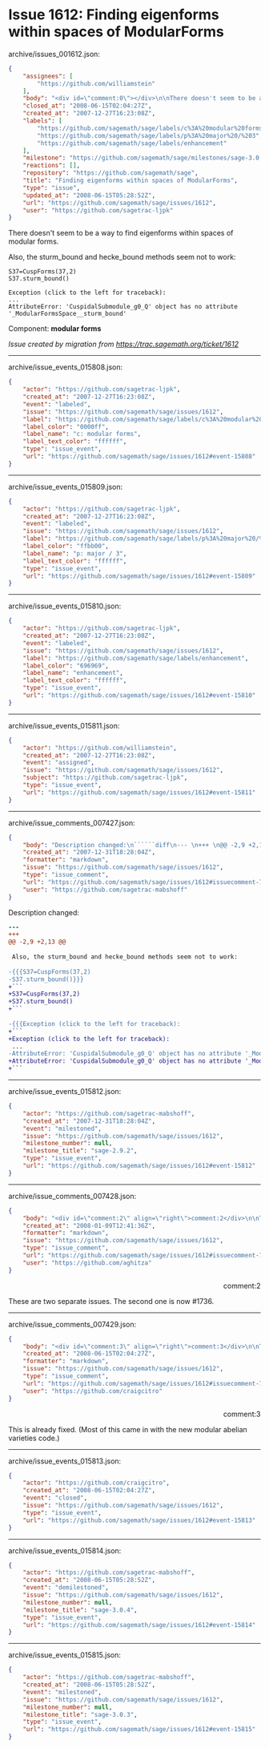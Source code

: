 # Issue 1612: Finding eigenforms within spaces of ModularForms

archive/issues_001612.json:
```json
{
    "assignees": [
        "https://github.com/williamstein"
    ],
    "body": "<div id=\"comment:0\"></div>\n\nThere doesn't seem to be a way to find eigenforms within spaces of modular forms.\n\nAlso, the sturm_bound and hecke_bound methods seem not to work:\n\n```\nS37=CuspForms(37,2)\nS37.sturm_bound()\n```\n\n```\nException (click to the left for traceback):\n...\nAttributeError: 'CuspidalSubmodule_g0_Q' object has no attribute '_ModularFormsSpace__sturm_bound'\n```\n\nComponent: **modular forms**\n\n_Issue created by migration from https://trac.sagemath.org/ticket/1612_\n\n",
    "closed_at": "2008-06-15T02:04:27Z",
    "created_at": "2007-12-27T16:23:08Z",
    "labels": [
        "https://github.com/sagemath/sage/labels/c%3A%20modular%20forms",
        "https://github.com/sagemath/sage/labels/p%3A%20major%20/%203",
        "https://github.com/sagemath/sage/labels/enhancement"
    ],
    "milestone": "https://github.com/sagemath/sage/milestones/sage-3.0.3",
    "reactions": [],
    "repository": "https://github.com/sagemath/sage",
    "title": "Finding eigenforms within spaces of ModularForms",
    "type": "issue",
    "updated_at": "2008-06-15T05:28:52Z",
    "url": "https://github.com/sagemath/sage/issues/1612",
    "user": "https://github.com/sagetrac-ljpk"
}
```
<div id="comment:0"></div>

There doesn't seem to be a way to find eigenforms within spaces of modular forms.

Also, the sturm_bound and hecke_bound methods seem not to work:

```
S37=CuspForms(37,2)
S37.sturm_bound()
```

```
Exception (click to the left for traceback):
...
AttributeError: 'CuspidalSubmodule_g0_Q' object has no attribute '_ModularFormsSpace__sturm_bound'
```

Component: **modular forms**

_Issue created by migration from https://trac.sagemath.org/ticket/1612_





---

archive/issue_events_015808.json:
```json
{
    "actor": "https://github.com/sagetrac-ljpk",
    "created_at": "2007-12-27T16:23:08Z",
    "event": "labeled",
    "issue": "https://github.com/sagemath/sage/issues/1612",
    "label": "https://github.com/sagemath/sage/labels/c%3A%20modular%20forms",
    "label_color": "0000ff",
    "label_name": "c: modular forms",
    "label_text_color": "ffffff",
    "type": "issue_event",
    "url": "https://github.com/sagemath/sage/issues/1612#event-15808"
}
```



---

archive/issue_events_015809.json:
```json
{
    "actor": "https://github.com/sagetrac-ljpk",
    "created_at": "2007-12-27T16:23:08Z",
    "event": "labeled",
    "issue": "https://github.com/sagemath/sage/issues/1612",
    "label": "https://github.com/sagemath/sage/labels/p%3A%20major%20/%203",
    "label_color": "ffbb00",
    "label_name": "p: major / 3",
    "label_text_color": "ffffff",
    "type": "issue_event",
    "url": "https://github.com/sagemath/sage/issues/1612#event-15809"
}
```



---

archive/issue_events_015810.json:
```json
{
    "actor": "https://github.com/sagetrac-ljpk",
    "created_at": "2007-12-27T16:23:08Z",
    "event": "labeled",
    "issue": "https://github.com/sagemath/sage/issues/1612",
    "label": "https://github.com/sagemath/sage/labels/enhancement",
    "label_color": "696969",
    "label_name": "enhancement",
    "label_text_color": "ffffff",
    "type": "issue_event",
    "url": "https://github.com/sagemath/sage/issues/1612#event-15810"
}
```



---

archive/issue_events_015811.json:
```json
{
    "actor": "https://github.com/williamstein",
    "created_at": "2007-12-27T16:23:08Z",
    "event": "assigned",
    "issue": "https://github.com/sagemath/sage/issues/1612",
    "subject": "https://github.com/sagetrac-ljpk",
    "type": "issue_event",
    "url": "https://github.com/sagemath/sage/issues/1612#event-15811"
}
```



---

archive/issue_comments_007427.json:
```json
{
    "body": "Description changed:\n``````diff\n--- \n+++ \n@@ -2,9 +2,13 @@\n \n Also, the sturm_bound and hecke_bound methods seem not to work:\n \n-{{{S37=CuspForms(37,2)\n-S37.sturm_bound()}}}\n+```\n+S37=CuspForms(37,2)\n+S37.sturm_bound()\n+```\n \n-{{{Exception (click to the left for traceback):\n+```\n+Exception (click to the left for traceback):\n ...\n-AttributeError: 'CuspidalSubmodule_g0_Q' object has no attribute '_ModularFormsSpace__sturm_bound'}}}\n+AttributeError: 'CuspidalSubmodule_g0_Q' object has no attribute '_ModularFormsSpace__sturm_bound'\n+```\n``````\n",
    "created_at": "2007-12-31T18:28:04Z",
    "formatter": "markdown",
    "issue": "https://github.com/sagemath/sage/issues/1612",
    "type": "issue_comment",
    "url": "https://github.com/sagemath/sage/issues/1612#issuecomment-7427",
    "user": "https://github.com/sagetrac-mabshoff"
}
```

Description changed:
``````diff
--- 
+++ 
@@ -2,9 +2,13 @@
 
 Also, the sturm_bound and hecke_bound methods seem not to work:
 
-{{{S37=CuspForms(37,2)
-S37.sturm_bound()}}}
+```
+S37=CuspForms(37,2)
+S37.sturm_bound()
+```
 
-{{{Exception (click to the left for traceback):
+```
+Exception (click to the left for traceback):
 ...
-AttributeError: 'CuspidalSubmodule_g0_Q' object has no attribute '_ModularFormsSpace__sturm_bound'}}}
+AttributeError: 'CuspidalSubmodule_g0_Q' object has no attribute '_ModularFormsSpace__sturm_bound'
+```
``````




---

archive/issue_events_015812.json:
```json
{
    "actor": "https://github.com/sagetrac-mabshoff",
    "created_at": "2007-12-31T18:28:04Z",
    "event": "milestoned",
    "issue": "https://github.com/sagemath/sage/issues/1612",
    "milestone_number": null,
    "milestone_title": "sage-2.9.2",
    "type": "issue_event",
    "url": "https://github.com/sagemath/sage/issues/1612#event-15812"
}
```



---

archive/issue_comments_007428.json:
```json
{
    "body": "<div id=\"comment:2\" align=\"right\">comment:2</div>\n\nThese are two separate issues.  The second one is now #1736.",
    "created_at": "2008-01-09T12:41:36Z",
    "formatter": "markdown",
    "issue": "https://github.com/sagemath/sage/issues/1612",
    "type": "issue_comment",
    "url": "https://github.com/sagemath/sage/issues/1612#issuecomment-7428",
    "user": "https://github.com/aghitza"
}
```

<div id="comment:2" align="right">comment:2</div>

These are two separate issues.  The second one is now #1736.



---

archive/issue_comments_007429.json:
```json
{
    "body": "<div id=\"comment:3\" align=\"right\">comment:3</div>\n\nThis is already fixed. (Most of this came in with the new modular abelian varieties code.)",
    "created_at": "2008-06-15T02:04:27Z",
    "formatter": "markdown",
    "issue": "https://github.com/sagemath/sage/issues/1612",
    "type": "issue_comment",
    "url": "https://github.com/sagemath/sage/issues/1612#issuecomment-7429",
    "user": "https://github.com/craigcitro"
}
```

<div id="comment:3" align="right">comment:3</div>

This is already fixed. (Most of this came in with the new modular abelian varieties code.)



---

archive/issue_events_015813.json:
```json
{
    "actor": "https://github.com/craigcitro",
    "created_at": "2008-06-15T02:04:27Z",
    "event": "closed",
    "issue": "https://github.com/sagemath/sage/issues/1612",
    "type": "issue_event",
    "url": "https://github.com/sagemath/sage/issues/1612#event-15813"
}
```



---

archive/issue_events_015814.json:
```json
{
    "actor": "https://github.com/sagetrac-mabshoff",
    "created_at": "2008-06-15T05:28:52Z",
    "event": "demilestoned",
    "issue": "https://github.com/sagemath/sage/issues/1612",
    "milestone_number": null,
    "milestone_title": "sage-3.0.4",
    "type": "issue_event",
    "url": "https://github.com/sagemath/sage/issues/1612#event-15814"
}
```



---

archive/issue_events_015815.json:
```json
{
    "actor": "https://github.com/sagetrac-mabshoff",
    "created_at": "2008-06-15T05:28:52Z",
    "event": "milestoned",
    "issue": "https://github.com/sagemath/sage/issues/1612",
    "milestone_number": null,
    "milestone_title": "sage-3.0.3",
    "type": "issue_event",
    "url": "https://github.com/sagemath/sage/issues/1612#event-15815"
}
```
